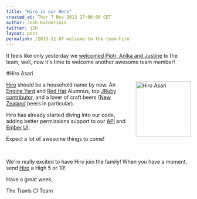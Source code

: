 ```yaml
---
title: "Hiro is our Hero"
created_at: Thur 7 Nov 2013 17:00:00 CET
author: Josh Kalderimis
twitter: j2h
layout: post
permalink: /2013-11-07-welcome-to-the-team-hiro
---
```


It feels like only yesterday we [welcomed Piotr, Anika and Justine](/blog/2013-10-10-the-travis-ci-family-is-growing/) to the team, well, now it's time to welcome another awesome team member!

#Hiro Asari

<div style="float: right; margin-left: 15px;" width="150"/>
<img 
   src="/images/hiro-hs.png" 
   width="150" 
   height="150" 
   border="0"
   class="circular-radius" 
   id="hiro1" 
   style="display:inline;" 
	onmouseover="document.getElementById('hiro1').style.display='none'; 
	             document.getElementById('hiro2').style.display='inline';" 
   alt="Hiro Asari"/>
<img 
   src="/images/hiro-animated.gif" 
   width="150" 
   height="150" 
   border="0"
   class="circular-radius" 
   id="hiro2" 
   style="display:none;" 
	onmouseout="document.getElementById('hiro2').style.display='none'; 
	            document.getElementById('hiro1').style.display='inline';" 
   alt="Piotr Sarnacki" />

</div>

[Hiro](https://twitter.com/hiro_asari) should be a household name by now. An [Engine Yard](http://engineyard.com) and [Red Hat](http://www.redhat.com/) Alumnus, top [JRuby contributor](https://github.com/jruby/jruby/commits?author=BanzaiMan), and a lover of craft beers ([New Zealand](https://www.google.com/search?q=new+zealand&source=lnms&tbm=isch&sa=X&ei=8L57UqX0KIHBtQbN9YHoCw&ved=0CAkQ_AUoAQ&biw=1435&bih=771) beers in particular).

Hiro has already started diving into our code, adding better permissions support to our [API](https://github.com/travis-ci/travis-core/pull/279) and [Ember UI](https://github.com/travis-ci/travis-web/pull/219).

Expect a lot of awesome things to come!

<br>

We're really excited to have Hiro join the family! When you have a moment, send [Hiro](https://twitter.com/hiro_asari) a High 5 or 10!

Have a great week,

The Travis CI Team

